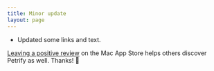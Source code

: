 ```yaml
---
title: Minor update
layout: page
---
```


* Updated some links and text.

[Leaving a positive review](https://www.dangercove.com/petrify/appstore) on the Mac App Store helps others discover Petrify as well. Thanks! 🙂
